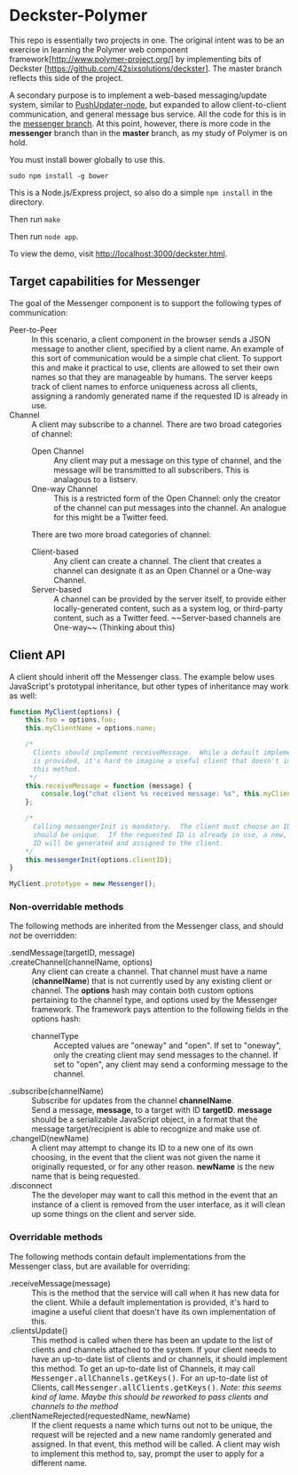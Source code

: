 Deckster-Polymer
================

This repo is essentially two projects in one.  The original intent was to be an exercise in learning the Polymer web component framework[http://www.polymer-project.org/] by implementing bits of Deckster [https://github.com/42sixsolutions/deckster].  The master branch reflects this side of the project.

A secondary purpose is to implement a web-based messaging/update system, similar to [PushUpdater-node](https://github.com/rschmertz/PushUpdater-Node), but expanded to allow client-to-client communication, and general message bus service.  All the code for this is in the [messenger branch](https://github.com/rschmertz/deckster-polymer/tree/messenger).  At this point, however, there is more code in the **messenger** branch than in the **master** branch, as my study of Polymer is on hold.

You must install bower globally to use this.

    sudo npm install -g bower

This is a Node.js/Express project, so also do a simple `npm install` in the directory.

Then run `make`

Then run `node app`.

To view the demo, visit [http://localhost:3000/deckster.html](http://localhost:3000/deckster.html).

Target capabilities for Messenger
-----------
The goal of the Messenger component is to support the following types of communication:

<dl>
<dt>Peer-to-Peer</dt>
<dd>
In this scenario, a client component in the browser sends a JSON message to another client, specified by a client name.  An example of this sort of communication would be a simple chat client.  To support this and make it practical to use, clients are allowed to set their own names so that they are manageable by humans.  The server keeps track of client names to enforce uniqueness across all clients, assigning a randomly generated name if the requested ID is already in use.
</dd>
<dt>Channel</dt>
<dd>
A client may subscribe to a channel.  There are two broad categories of channel:
<dl>
  <dt>Open Channel</dt>
  <dd>
  Any client may put a message on this type of channel, and the message will be transmitted to all subscribers.  This is analagous to a listserv.
  </dd>
  <dt>One-way Channel</dt>
  <dd>
  This is a restricted form of the Open Channel: only the creator of the channel can put messages into the channel.  An analogue for this might be a Twitter feed.
  </dd>
</dl>
There are two more broad categories of channel:
<dl>
  <dt>Client-based</dt>
  <dd>
  Any client can create a channel.  The client that creates a channel can designate it as an Open Channel or a One-way Channel.
  </dd>
  <dt>Server-based</dt>
  <dd>
  A channel can be provided by the server itself, to provide either locally-generated content, such as a system log, or third-party content, such as a Twitter feed.  ~~Server-based channels are One-way~~ (Thinking about this)
  </dd>
  </dl>
</dl>

Client API
----------
A client should inherit off the Messenger class.  The example below uses JavaScript's prototypal inheritance, but other types of inheritance may work as well:

``` javascript
function MyClient(options) {
    this.foo = options.foo;
    this.myClientName = options.name;

    /*
      Clients should implement receiveMessage.  While a default implementation
      is provided, it's hard to imagine a useful client that doesn't implement
      this method.
     */
    this.receiveMessage = function (message) {
        console.log("chat client %s received message: %s", this.myClientName, message);
    };

    /*
      Calling messengerInit is mandatory.  The client must choose an ID that
      should be unique.  If the requested ID is already in use, a new, random
      ID will be generated and assigned to the client.
    */
    this.messengerInit(options.clientID);
}

MyClient.prototype = new Messenger();

```
### Non-overridable methods
The following methods are inherited from the Messenger class, and should *not* be overridden:
<dl>
  <dt>
    .sendMessage(targetID, message)
  </dt>
  <dt>.createChannel(channelName, options)</dt>
  <dd>
    Any client can create a channel.  That channel must have a name (<strong>channelName</strong>) that is not
    currently used by any existing client or channel.  The <strong>options</strong> hash may contain both custom options pertaining to the channel type, and options used by the Messenger framework. The framework pays attention to the following fields in the options hash:
    <dl>
      <dt>channelType</dt>
      <dd>
	Accepted values are "oneway" and "open".  If set to "oneway", only the creating client may send messages to the channel.  If set to "open", any client may send a conforming message to the channel.
      </dd>
    </dl>
  </dd>
  <dt>.subscribe(channelName)</dt>
  <dd>
    Subscribe for updates from the channel <strong>channelName</strong>.
  </dd>
  <dd>
    Send a message, <strong>message</strong>, to a target with ID <strong>targetID</strong>.  <strong>message</strong> should be a serializable JavaScript object, in a format that the message target/recipient is able to recognize and make use of.
  </dd>
  <dt>.changeID(newName)</dt>
  <dd>A client may attempt to change its ID to a new one of its own choosing, in the event that the client was not given the name it originally requested, or for any other reason.  <strong>newName</strong> is the new name that is being requested.
  </dd>
  <dt>.disconnect</dt>
  <dd>
    The the developer may want to call this method in the event that an instance of a client is removed from the user interface, as it will clean up some things on the client and server side.
  </dd>
</dl>

### Overridable methods
The following methods contain default implementations from the Messenger class, but are available for overriding:
<dl>
  <dt>.receiveMessage(message)</dt>
  <dd>
    This is the method that the service will call when it has new data for the client.  While a default implementation is provided, it's hard to imagine a useful client that doesn't have its own implementation of this.
  </dd>
  <dt>.clientsUpdate()</dt>
  <dd>
    This method is called when there has been an update to the list of clients and channels attached to the system.  If your client needs to have an up-to-date list of clients and or channels, it should implement this method.  To get an up-to-date list of Channels, it may call <tt>Messenger.allChannels.getKeys()</tt>.  For an up-to-date list of Clients, call <tt>Messenger.allClients.getKeys()</tt>.  <em>Note: this seems kind of lame.  Maybe this should be reworked to pass clients and channels to the method</em>
  </dd>
  <dt>.clientNameRejected(requestedName, newName)</dt>
  <dd>
    If the client requests a name which turns out not to be unique, the request will be rejected and a new name randomly generated and assigned.  In that event, this method will be called.  A client may wish to implement this method to, say, prompt the user to apply for a different name.
  </dd>
</dl>

